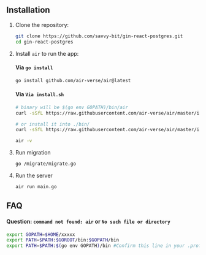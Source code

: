 
## Installation
1. Clone the repository:
   ```bash
   git clone https://github.com/savvy-bit/gin-react-postgres.git
   cd gin-react-postgres
   ```
2. Install `air` to run the app:
   #### Via `go install`
   ```bash
   go install github.com/air-verse/air@latest
   ```
   #### Via `Via install.sh`
   ```bash
   # binary will be $(go env GOPATH)/bin/air
   curl -sSfL https://raw.githubusercontent.com/air-verse/air/master/install.sh | sh -s -- -b $(go env GOPATH)/bin

   # or install it into ./bin/
   curl -sSfL https://raw.githubusercontent.com/air-verse/air/master/install.sh | sh -s

   air -v
   ```
3. Run migration
   ```bash
   go /migrate/migrate.go
   ```
3. Run the server
   ```bash
   air run main.go
   ```

## FAQ
   #### Question: `command not found: air` or `No such file or directory`
   ```bash
   export GOPATH=$HOME/xxxxx
   export PATH=$PATH:$GOROOT/bin:$GOPATH/bin
   export PATH=$PATH:$(go env GOPATH)/bin #Confirm this line in your .profile and make sure to source the .profile if you add it!!!
   ```